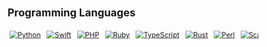 ## Programming Languages

<div style="white-space: nowrap; overflow-x: auto;">
  <a href="https://www.amanchourasia.in/p/python.html" style="display: inline-block; vertical-align: top; margin: 6px 4px;">
    <img src="{link to python logo}" alt="Python" style="vertical-align: top;">
  </a>

  <a href="https://www.amanchourasia.in/p/swift.html" style="display: inline-block; vertical-align: top; margin: 6px 4px;">
    <img src="{link to swift logo}" alt="Swift" style="vertical-align: top;">
  </a>

  <a href="https://www.amanchourasia.in/p/php.html" style="display: inline-block; vertical-align: top; margin: 6px 4px;">
    <img src="{link to php logo}" alt="PHP" style="vertical-align: top;">
  </a>

  <a href="https://www.amanchourasia.in/p/ruby.html" style="display: inline-block; vertical-align: top; margin: 6px 4px;">
    <img src="{link to ruby logo}" alt="Ruby" style="vertical-align: top;">
  </a>

  <a href="https://www.amanchourasia.in/p/typescript.html" style="display: inline-block; vertical-align: top; margin: 6px 4px;">
    <img src="{link to typescript logo}" alt="TypeScript" style="vertical-align: top;">
  </a>

  <a href="https://www.amanchourasia.in/p/rust.html" style="display: inline-block; vertical-align: top; margin: 6px 4px;">
    <img src="{link to rust logo}" alt="Rust" style="vertical-align: top;">
  </a>

  <a href="https://www.amanchourasia.in/p/perl.html" style="display: inline-block; vertical-align: top; margin: 6px 4px;">
    <img src="{link to perl logo}" alt="Perl" style="vertical-align: top;">
  </a>

  <a href="https://www.amanchourasia.in/p/scala.html" style="display: inline-block; vertical-align: top; margin: 6px 4px;">
    <img src="{link to scala logo}" alt="Scala" style="vertical-align: top;">
  </a>

  <a href="https://www.amanchourasia.in/p/dart.html" style="display: inline-block; vertical-align: top; margin: 6px 4px;">
    <img src="{link to dart logo}" alt="Dart" style="vertical-align: top;">
  </a>

  <a href="https://www.amanchourasia.in/p/sql.html" style="display: inline-block; vertical-align: top; margin: 6px 4px;">
    <img src="{link to sql logo}" alt="SQL" style="vertical-align: top;">
  </a>

</div>
